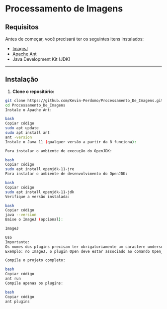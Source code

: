 # Processamento de Imagens

## Requisitos
Antes de começar, você precisará ter os seguintes itens instalados:

- [ImageJ](https://imagej.nih.gov/ij/)
- [Apache Ant](https://ant.apache.org/)
- Java Development Kit (JDK)

---

## Instalação

1. **Clone o repositório:**
```bash
git clone https://github.com/Kevin-Perdomo/Processamento_De_Imagens.git
cd Processamento_De_Imagens
Instale o Apache Ant:

bash
Copiar código
sudo apt update
sudo apt install ant
ant -version
Instale o Java 11 (qualquer versão a partir da 8 funciona):

Para instalar o ambiente de execução do OpenJDK:

bash
Copiar código
sudo apt install openjdk-11-jre
Para instalar o ambiente de desenvolvimento do OpenJDK:

bash
Copiar código
sudo apt install openjdk-11-jdk
Verifique a versão instalada:

bash
Copiar código
java --version
Baixe o ImageJ (opcional):

ImageJ

Uso
Importante:
Os nomes dos plugins precisam ter obrigatoriamente um caractere underscore (_) para que o ImageJ os reconheça.
Exemplo: no ImageJ, o plugin Open deve estar associado ao comando Open_.

Compile o projeto completo:

bash
Copiar código
ant run
Compile apenas os plugins:

bash
Copiar código
ant plugins
